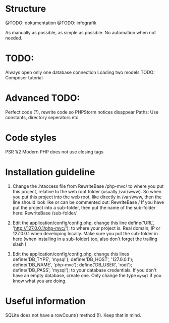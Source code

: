 # Structure

@TODO: dokumentation
@TODO: infografik




As manually as possible, as simple as possible. No automation when not needed.


# TODO:

Always open only one database connection
Loading two models
TODO: Composer tutorial

# Advanced TODO:

Perfect code (?), rewrite code so PHPStorm notices disappear
Paths: Use constants, directory seperators etc.

# Code styles

PSR 1/2
Modern PHP does not use closing tags

# Installation guideline

1. Change the .htaccess file from
RewriteBase /php-mvc/
to where you put this project, relative to the web root folder (usually /var/www). So when you put this project into
the web root, like directly in /var/www, then the line should look like or can be commented out:
RewriteBase /
If you have put the project into a sub-folder, then put the name of the sub-folder here:
RewriteBase /sub-folder/

2. Edit the application/config/config.php, change this line
define('URL', 'http://127.0.0.1/php-mvc/');
to where your project is. Real domain, IP or 127.0.0.1 when developing locally. Make sure you put the sub-folder
in here (when installing in a sub-folder) too, also don't forget the trailing slash !

3. Edit the application/config/config.php, change this lines
define('DB_TYPE', 'mysql');
define('DB_HOST', '127.0.0.1');
define('DB_NAME', 'php-mvc');
define('DB_USER', 'root');
define('DB_PASS', 'mysql');
to your database credentials. If you don't have an empty database, create one. Only change the type `mysql` if you
know what you are doing.

# Useful information

SQLite does not have a rowCount() method (!). Keep that in mind.
